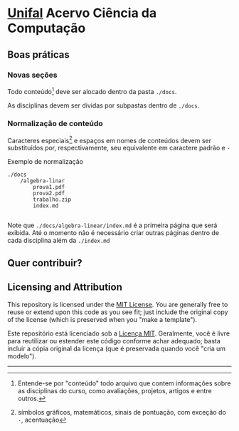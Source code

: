 # [Unifal] Acervo Ciência da Computação

## Boas práticas

### Novas seções

Todo conteúdo[^1] deve ser alocado dentro da pasta `./docs`.
[^1]: Entende-se por "conteúdo" todo arquivo que contem informações sobre as disciplinas do curso, como avaliações, projetos, artigos e entre outros.

As disciplinas devem ser dividas por subpastas dentro de `./docs`.

### Normalização de conteúdo

Caracteres especiais[^2] e espaços em nomes de conteúdos devem ser substituídos por, respectivamente, seu equivalente em caractere padrão e `-`

[^2]: símbolos gráficos, matemáticos, sinais de pontuação, com exceção do `-`, acentuação

Exemplo de normalização

```
./docs
    /algebra-linar
        prova1.pdf
        prova2.pdf
        trabalho.zip
        index.md
        
```
Note que `./docs/algebra-linear/index.md` é a primeira página que será exibida. Até o momento não é necessário criar outras páginas dentro de cada disciplina além da `./index.md`

## Quer contribuir?



## Licensing and Attribution

This repository is licensed under the [MIT License]. You are generally free to reuse or extend upon this code as you see fit; just include the original copy of the license (which is preserved when you "make a template").

Este repositório está licenciado sob a [Licença MIT]. Geralmente, você é livre para reutilizar ou estender este código conforme achar adequado; basta incluir a cópia original da licença (que é preservada quando você "cria um modelo").

----

[Unifal]: https://www.unifal-mg.edu.br/portal/index/ 
[MIT License]: https://github.com/luwucaz/unifal-cc-acervo/blob/main/LICENSE
[Licença MIT]: https://github.com/luwucaz/unifal-cc-acervo/blob/main/LICENSE


